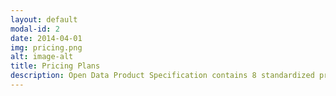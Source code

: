 ```yaml
---
layout: default
modal-id: 2
date: 2014-04-01
img: pricing.png
alt: image-alt
title: Pricing Plans
description: Open Data Product Specification contains 8 standardized pricing plans including freemium which allows customers to validate value before committing to paid plans. 
---
```

